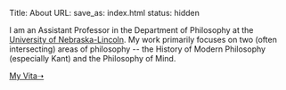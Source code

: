 Title: About
URL:
save_as: index.html
status: hidden

I am an Assistant Professor in the Department of Philosophy at the [University
of Nebraska-Lincoln](http://www.unl.edu/philosophy/). My work primarily focuses
on two (often intersecting) areas of philosophy -- the History of Modern
Philosophy (especially Kant) and the Philosophy of Mind.


[My Vita➝](|filename|/pdfs/McLearCV.pdf)

